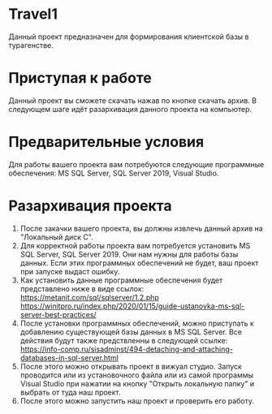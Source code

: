 # Travel1
Данный проект предназначен для формирования клиентской базы в турагенстве.

# Приступая к работе
Данный проект вы сможете скачать нажав по кнопке скачать архив. 
В следующем шаге идёт разархивация данного проекта на компьютер.

# Предварительные условия
Для работы вашего проекта вам потребуются следующие программные обеспечения: MS SQL Server, SQL Server 2019, Visual Studio.

# Разархивация проекта
1. После закачки вашего проекта, вы должны извлечь данный архив на "Локальный диск С".
2. Для корректной работы проекта вам потребуется установить MS SQL Server, SQL Server 2019. Они нам нужны для работы базы данных. Если этих программных обеспечений не будет, ваш проект при запуске выдаст ошибку.
3. Как установить данные программные обеспечения будет представлено ниже в виде ссылок:
https://metanit.com/sql/sqlserver/1.2.php
https://winitpro.ru/index.php/2020/01/15/guide-ustanovka-ms-sql-server-best-practices/
4. После установки программных обеспечений, можно приступать к добавлению существующей базы данных в MS SQL Server.
Все действия будут также предствленны в следующей ссылке:
https://info-comp.ru/sisadminst/494-detaching-and-attaching-databases-in-sql-server.html
5. После этого можно открывать проект в вижуал студио. Запуск проводится или из установочного файла или из самой программы Visual Studio при нажатии на кнопку "Открыть локальную папку" и выбрать от туда наш проект.
6. После этого можно запустить наш проект и проверить его работу.
